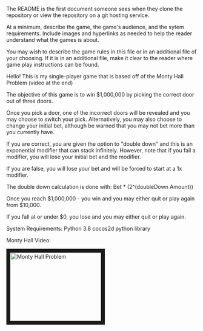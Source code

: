 
The README is the first document someone sees when they clone the repository or view the repository on a git hosting service.

At a minimum, describe the game, the game's audience, and the sytem requirements. Include images and hyperlinks as needed to help the reader understand what the games is about.

You may wish to describe the game rules in this file or in an additional file of your choosing. If it is in an additional file, make it clear to the reader where game play instructions can be found.

Hello! This is my single-player game that is based off of the Monty Hall Problem (video at the end)

The objective of this game is to win $1,000,000 by picking the correct door out of three doors.


Once you pick a door, one of the incorrect doors will be revealed and you may choose to switch your pick. Alternatively, you may also choose to change your initial bet, although be warned that you may not bet more than you currently have.

If you are correct, you are given the option to "double down" and this is an exponential modifier that can stack infinitely. However, note that if you fail a modifier, you will lose your initial bet and the modifier.

If you are false, you will lose your bet and will be forced to start at a 1x modifier.

The double down calculation is done with: Bet * (2^(doubleDown Amount))

Once you reach $1,000,000 - you win and you may either quit or play again from $10,000.

If you fall at or under $0, you lose and you may either quit or play again.

System Requirements:
Python 3.8
cocos2d python library


Monty Hall Video:

<a href="http://www.youtube.com/watch?feature=player_embedded&v=9vRUxbzJZ9Y
" target="_blank"><img src="http://img.youtube.com/vi/9vRUxbzJZ9Y/0.jpg" 
alt="Monty Hall Problem" width="240" height="180" border="10" /></a>